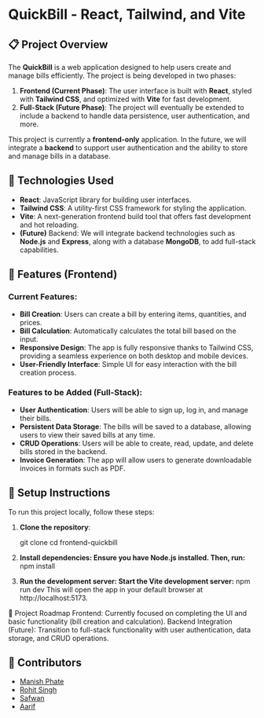 # QuickBill - React, Tailwind, and Vite

## 📋 Project Overview

The **QuickBill** is a web application designed to help users create and manage bills efficiently. The project is being developed in two phases:
1. **Frontend (Current Phase)**: The user interface is built with **React**, styled with **Tailwind CSS**, and optimized with **Vite** for fast development.
2. **Full-Stack (Future Phase)**: The project will eventually be extended to include a backend to handle data persistence, user authentication, and more.

This project is currently a **frontend-only** application. In the future, we will integrate a **backend** to support user authentication and the ability to store and manage bills in a database.

## 🚀 Technologies Used

- **React**: JavaScript library for building user interfaces.
- **Tailwind CSS**: A utility-first CSS framework for styling the application.
- **Vite**: A next-generation frontend build tool that offers fast development and hot reloading.
- **(Future)** Backend: We will integrate backend technologies such as **Node.js** and **Express**, along with a database **MongoDB**, to add full-stack capabilities.

## 🧩 Features (Frontend)

### Current Features:
- **Bill Creation**: Users can create a bill by entering items, quantities, and prices.
- **Bill Calculation**: Automatically calculates the total bill based on the input.
- **Responsive Design**: The app is fully responsive thanks to Tailwind CSS, providing a seamless experience on both desktop and mobile devices.
- **User-Friendly Interface**: Simple UI for easy interaction with the bill creation process.

### Features to be Added (Full-Stack):
- **User Authentication**: Users will be able to sign up, log in, and manage their bills.
- **Persistent Data Storage**: The bills will be saved to a database, allowing users to view their saved bills at any time.
- **CRUD Operations**: Users will be able to create, read, update, and delete bills stored in the backend.
- **Invoice Generation**: The app will allow users to generate downloadable invoices in formats such as PDF.

## 🔧 Setup Instructions

To run this project locally, follow these steps:

1. **Clone the repository**:

   git clone <repository-url> 
   cd frontend-quickbill

2. **Install dependencies: Ensure you have Node.js installed. Then, run:** 
    npm install

3. **Run the development server: Start the Vite development server:** 
    npm run dev 
This will open the app in your default browser at http://localhost:5173.


📅 Project Roadmap
Frontend: Currently focused on completing the UI and basic functionality (bill creation and calculation).
Backend Integration (Future): Transition to full-stack functionality with user authentication, data storage, and CRUD operations.


## 🤝 Contributors

- [Manish Phate](https://github.com/manishphate)
- [Rohit Singh](https://github.com/ThakurRohitSingh)
- [Safwan]()
- [Aarif]()

